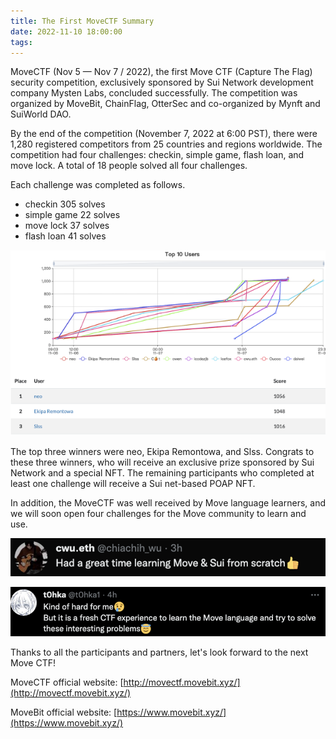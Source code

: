 ```yaml
---
title: The First MoveCTF Summary
date: 2022-11-10 18:00:00
tags:
---
```


MoveCTF  (Nov 5 — Nov 7 / 2022), the first Move CTF (Capture The Flag) security competition, exclusively sponsored by Sui Network development company Mysten Labs, concluded successfully. The competition was organized by MoveBit, ChainFlag, OtterSec and co-organized by Mynft and SuiWorld DAO.

By the end of the competition (November 7, 2022 at 6:00 PST), there were 1,280 registered competitors from 25 countries and regions worldwide. The competition had four challenges: checkin, simple game, flash loan, and move lock. A total of 18 people solved all four challenges.

Each challenge was completed as follows.
* checkin 305 solves 
* simple game 22 solves
* move lock 37 solves
* flash loan 41 solves

![alt rank](../img/post3_1.png)

The top three winners were neo, Ekipa Remontowa, and Slss. Congrats to these three winners, who will receive an exclusive prize sponsored by Sui Network and a special NFT. The remaining participants who completed at least one challenge will receive a Sui net-based POAP NFT.

In addition, the MoveCTF was well received by Move language learners, and we will soon open four challenges for the Move community to learn and use.

![alt rank](../img/post3_2.png)

![alt rank](../img/post3_3.png)

Thanks to all the participants and partners, let's look forward to the next Move CTF!

MoveCTF official website: 
[http://movectf.movebit.xyz/](http://movectf.movebit.xyz/)

MoveBit official website: 
[https://www.movebit.xyz/](https://www.movebit.xyz/)
